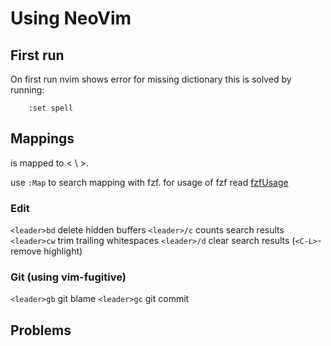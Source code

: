 # Using NeoVim

## First run

On first run nvim shows error for missing dictionary this is solved by running:

```
    :set spell
```

## Mappings

<leader> is mapped to < \ >.

use `:Map` to search mapping with fzf.
for usage of fzf read [fzfUsage](fzfUsage.md)

### Edit
`<leader>bd` delete hidden buffers
`<leader>/c` counts search results
`<leader>cw` trim trailing whitespaces
`<leader>/d` clear search results (`<C-L>`- remove highlight)

### Git (using vim-fugitive)
`<leader>gb` git blame
`<leader>gc` git commit



## Problems

